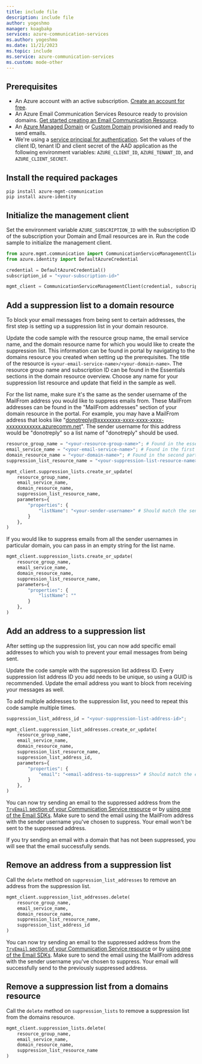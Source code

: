 ```yaml
---
title: include file
description: include file
author: yogeshmo
manager: koagbakp
services: azure-communication-services
ms.author: yogeshmo
ms.date: 11/21/2023
ms.topic: include
ms.service: azure-communication-services
ms.custom: mode-other
---
```


## Prerequisites

- An Azure account with an active subscription. [Create an account for free](https://azure.microsoft.com/free/dotnet/).
- An Azure Email Communication Services Resource ready to provision domains. [Get started creating an Email Communication Resource](../create-email-communication-resource.md).
- An [Azure Managed Domain](../add-azure-managed-domains.md) or [Custom Domain](../add-custom-verified-domains.md) provisioned and ready to send emails.
- We're using a [service principal for authentication](../../../../active-directory/develop/howto-create-service-principal-portal.md). Set the values of the client ID, tenant ID and client secret of the AAD application as the following environment variables: `AZURE_CLIENT_ID`, `AZURE_TENANT_ID`, and `AZURE_CLIENT_SECRET`.

## Install the required packages

```console
pip install azure-mgmt-communication
pip install azure-identity
```


## Initialize the management client

Set the environment variable `AZURE_SUBSCRIPTION_ID` with the subscription ID of the subscription your Domain and Email resources are in. Run the code sample to initialize the management client.

```python
from azure.mgmt.communication import CommunicationServiceManagementClient
from azure.identity import DefaultAzureCredential

credential = DefaultAzureCredential()
subscription_id = "<your-subscription-id>"

mgmt_client = CommunicationServiceManagementClient(credential, subscription_id)
```

## Add a suppression list to a domain resource

To block your email messages from being sent to certain addresses, the first step is setting up a suppression list in your domain resource.

Update the code sample with the resource group name, the email service name, and the domain resource name for which you would like to create the suppression list. This information can be found in portal by navigating to the domains resource you created when setting up the prerequisites. The title of the resource is `<your-email-service-name>/<your-domain-name>`. The resource group name and subscription ID can be found in the Essentials sections in the domain resource overview. Choose any name for your suppression list resource and update that field in the sample as well. 

For the list name, make sure it's the same as the sender username of the MailFrom address you would like to suppress emails from. These MailFrom addresses can be found in the "MailFrom addresses" section of your domain resource in the portal.  For example, you may have a MailFrom address that looks like "donotreply@xxxxxxxx-xxxx-xxxx-xxxx-xxxxxxxxxxxx.azurecomm.net". The sender username for this address would be "donotreply" so a list name of "donotreply" should be used.


```python
resource_group_name = "<your-resource-group-name>"; # Found in the essentials section of the domain resource portal overview
email_service_name = "<your-email-service-name>"; # Found in the first part of the portal domain resource title
domain_resource_name = "<your-domain-name>"; # Found in the second part of the portal domain resource title
suppression_list_resource_name = "<your-suppression-list-resource-name>";

mgmt_client.suppression_lists.create_or_update(
    resource_group_name,
    email_service_name,
    domain_resource_name,
    suppression_list_resource_name,
    parameters={
        "properties": {
            "listName": "<your-sender-username>" # Should match the sender username of the MailFrom address you would like to suppress emails from
        }
    },
)
```

If you would like to suppress emails from all the sender usernames in particular domain, you can pass in an empty string for the list name.

```python
mgmt_client.suppression_lists.create_or_update(
    resource_group_name,
    email_service_name,
    domain_resource_name,
    suppression_list_resource_name,
    parameters={
        "properties": {
            "listName": ""
        }
    },
)
```

## Add an address to a suppression list

After setting up the suppression list, you can now add specific email addresses to which you wish to prevent your email messages from being sent.

Update the code sample with the suppression list address ID. Every suppression list address ID you add needs to be unique, so using a GUID is recommended. Update the email address you want to block from receiving your messages as well.

To add multiple addresses to the suppression list, you need to repeat this code sample multiple times.

```python
suppression_list_address_id = "<your-suppression-list-address-id>";

mgmt_client.suppression_list_addresses.create_or_update(
    resource_group_name,
    email_service_name,
    domain_resource_name,
    suppression_list_resource_name,
    suppression_list_address_id,
    parameters={
        "properties": {
            "email": "<email-address-to-suppress>" # Should match the email address you would like to block from receiving your messages
        }
    },
)
```

You can now try sending an email to the suppressed address from the [`TryEmail` section of your Communication Service resource](./try-send-email.md) or by [using one of the Email SDKs](../send-email.md). Make sure to send the email using the MailFrom address with the sender username you've chosen to suppress. Your email won't be sent to the suppressed address.

If you try sending an email with a domain that has not been suppressed, you will see that the email successfully sends.

## Remove an address from a suppression list

Call the `delete` method on `suppression_list_addresses` to remove an address from the suppression list.

```python
mgmt_client.suppression_list_addresses.delete(
    resource_group_name,
    email_service_name,
    domain_resource_name,
    suppression_list_resource_name,
    suppression_list_address_id
)
```

You can now try sending an email to the suppressed address from the [`TryEmail` section of your Communication Service resource](./try-send-email.md) or by [using one of the Email SDKs](../send-email.md). Make sure to send the email using the MailFrom address with the sender username you've chosen to suppress. Your email will successfully send to the previously suppressed address.

## Remove a suppression list from a domains resource

Call the `delete` method on `suppression_lists` to remove a suppression list from the domains resource.

```python
mgmt_client.suppression_lists.delete(
    resource_group_name,
    email_service_name,
    domain_resource_name,
    suppression_list_resource_name
)
```